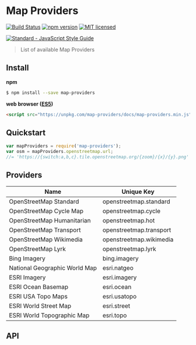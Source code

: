 # Map Providers

[![Build Status](https://travis-ci.org/DenisCarriere/map-providers.svg?branch=master)](https://travis-ci.org/DenisCarriere/map-providers)
[![npm version](https://badge.fury.io/js/map-providers.svg)](https://badge.fury.io/js/map-providers)
[![MIT licensed](https://img.shields.io/badge/license-MIT-blue.svg)](https://raw.githubusercontent.com/DenisCarriere/map-providers/master/LICENSE)

[![Standard - JavaScript Style Guide](https://cdn.rawgit.com/feross/standard/master/badge.svg)](https://github.com/feross/standard)

> List of available Map Providers

## Install

**npm**

```bash
$ npm install --save map-providers
```

**web browser ([ES5](https://kangax.github.io/compat-table/es5))**

```html
<script src="https://unpkg.com/map-providers/docs/map-providers.min.js"></script>
```

## Quickstart

```javascript
var mapProviders = require('map-providers');
var osm = mapProviders.openstreetmap.url;
//= 'https://{switch:a,b,c}.tile.openstreetmap.org/{zoom}/{x}/{y}.png'
```

## Providers

| Name                          | Unique Key              |
| ----------------------------- | ----------------------- |
| OpenStreetMap Standard        | openstreetmap.standard  |
| OpenStreetMap Cycle Map       | openstreetmap.cycle     |
| OpenStreetMap Humanitarian    | openstreetmap.hot       |
| OpenStreetMap Transport       | openstreetmap.transport |
| OpenStreetMap Wikimedia       | openstreetmap.wikimedia |
| OpenStreetMap Lyrk            | openstreetmap.lyrk      |
| Bing Imagery                  | bing.imagery            |
| National Geographic World Map | esri.natgeo             |
| ESRI Imagery                  | esri.imagery            |
| ESRI Ocean Basemap            | esri.ocean              |
| ESRI USA Topo Maps            | esri.usatopo            |
| ESRI World Street Map         | esri.street             |
| ESRI World Topographic Map    | esri.topo               |

## API
